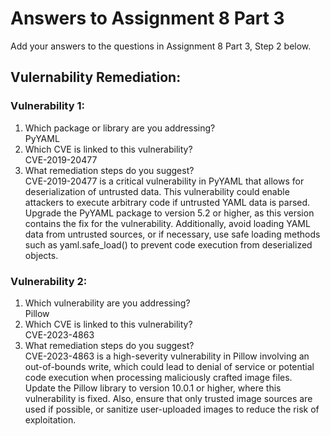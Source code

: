 # Answers to Assignment 8 Part 3

Add your answers to the questions in Assignment 8 Part 3, Step 2 below. 

## Vulernability Remediation:
### Vulnerability 1: 
1. Which package or library are you addressing?  
   PyYAML
2. Which CVE is linked to this vulnerability?  
   CVE-2019-20477
3. What remediation steps do you suggest?  
   CVE-2019-20477 is a critical vulnerability in PyYAML that allows for deserialization of untrusted data. This vulnerability could enable attackers to execute arbitrary code if untrusted YAML data is parsed.  
   Upgrade the PyYAML package to version 5.2 or higher, as this version contains the fix for the vulnerability. Additionally, avoid loading YAML data from untrusted sources, or if necessary, use safe loading methods such as yaml.safe_load() to prevent code execution from deserialized objects.
### Vulnerability 2:
1. Which vulnerability are you addressing?  
   Pillow
2. Which CVE is linked to this vulnerability?  
   CVE-2023-4863
3. What remediation steps do you suggest?  
   CVE-2023-4863 is a high-severity vulnerability in Pillow involving an out-of-bounds write, which could lead to denial of service or potential code execution when processing maliciously crafted image files.  
   Update the Pillow library to version 10.0.1 or higher, where this vulnerability is fixed. Also, ensure that only trusted image sources are used if possible, or sanitize user-uploaded images to reduce the risk of exploitation.
